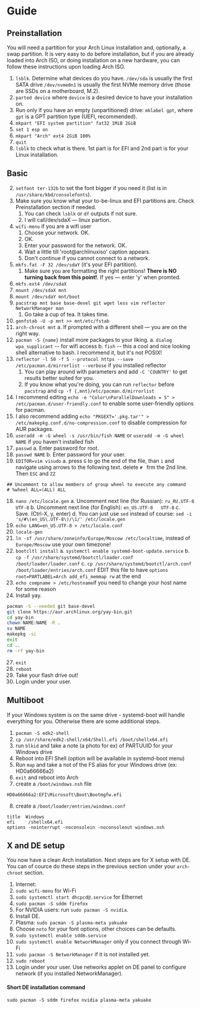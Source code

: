 # Guide
## Preinstallation

You will need a partition for your Arch Linux installation and, optionally, a swap partition. It is very easy to do before installation, but if you are already loaded into Arch ISO, or doing installation on a new hardware, you can follow these instructions upon loading Arch ISO.

1. `lsblk`. Determine what devices do you have. `/dev/sda` is usually the first SATA drive `/dev/nvme0n1` is usually the first NVMe memory drive (those are SSDs on a motherboard, M.2).
2. `parted device` where `device` is a desired device to have your installation on.
3. Run only if you have an empty (unpartitioned) drive: `mklabel gpt`, where `gpt` is a GPT partition type (UEFI, recommended).
4. `mkpart "EFI system partition" fat32 1MiB 2GiB`
5. `set 1 esp on`
6. `mkpart "Arch" ext4 2GiB 100%`
7. `quit`
8. `lsblk` to check what is there. 1st part is for EFI and 2nd part is for your Linux installation.

## Basic

2. `setfont ter-132b` to set the font bigger if you need it (list is in `/usr/share/kbd/consolefonts`).
3. Make sure you know what your to-be-linux and EFI partitions are. Check Preinstallation section if needed.
    1. You can check `lsblk` or `df` outputs if not sure.
    2. I will call/dev/sdaX — linux partion.
4. `wifi-menu` if you are a wifi user
    1. Choose your network. OK.
    2. OK.
    3. Enter your password for the network. OK.
    4. Wait a little till 'root@archlinuxiso' caption appears.
    5. Don't continue if you cannot connect to a network.
5. `mkfs.fat -F 32 /dev/sdaY` (it's your EFI partition).
    1. Make sure you are formatting the right partitions! **There is NO turning back from this point!**. If yes — enter 'y' when promted.
6. `mkfs.ext4 /dev/sdaX`
7. `mount /dev/sdaX mnt`
8. `mount /dev/sdaY mnt/boot`
9. `pacstrap mnt base base-devel git wget less vim reflector NetworkManager man`
    1. Go take a cup of tea. It takes time.
10. `genfstab -U -p mnt >> mnt/etc/fstab`
11. `arch-chroot mnt`
  a. If prompted with a different shell — you are on the right way.
12. `pacman -S {name}` install more packages to your liking.
  a. `dialog wpa_supplicant` -- for wifi access
  b. `fish` -- this a cool and nice looking shell alternative to bash. I recommend it, but it's not POSIX!
13. `reflector -l 50 -f 5 --protocol https --save /etc/pacman.d/mirrorlist --verbose` if you installed reflector
    1. You can play around with parameters and add `-C 'COUNTRY'` to get results better suited for you.
    2. If you know what you're doing, you can run `reflector` before `pacstrap` and `cp -f {,mnt}/etc/pacman.d/mirrorlist`
14. I recommend editing `echo -e "Color\nParallelDownloads = 5" > /etc/pacman.d/user-friendly.conf` to enable some user-friendly options for pacman.
15. I also recommend adding `echo "PKGEXT='.pkg.tar'" > /etc/makepkg.conf.d/no-compression.conf` to disable compression for AUR packages.
16. `useradd -m -G wheel -s /usr/bin/fish NAME` or `useradd -m -G wheel NAME` if you haven't installed fish
17. `passwd`
  a. Enter password for root.
18. `passwd NAME`
  b. Enter password for your user.
19. `EDITOR=vim visudo`
  a. press `G` to go the end of the file, than `i` and navigate using arrows to the following text. delete `# ` frm the 2nd line. Then `ESC` and `ZZ`
```
## Uncomment to allow members of group wheel to execute any command
# %wheel ALL=(ALL) ALL
```
18. `nano /etc/locale.gen`
  a. Uncomment next line (for Russian): `ru_RU.UTF-8   UTF-8`
  b. Uncomment next line (for English): `en_US.UTF-8   UTF-8`
  c. Save. (Ctrl-X, y, enter)
  d. You can just use `sed` instead of course: `sed -i 's/#\(en_US\.UTF-8\)/\1/' /etc/locale.gen`
19. `echo LANG=en_US.UTF-8 > /etc/locale.conf`
20. `locale-gen`
21. `ln -sf /usr/share/zoneinfo/Europe/Moscow /etc/localtime`, instead of `Europe/Moscow` use your own timezone!
22. `bootcltl install`
  a. `systemctl enable systemd-boot-update.service`
  b. `cp -f /usr/share/systemd/bootctl/loader.conf /boot/loader/loader.conf`
  c. `cp /usr/share/systemd/bootctl/arch.conf /boot/loader/entries/arch.conf` EDIT this file to have `options root=PARTLABEL=Arch add_efi_memmap rw` at the end
25. `echo compname > /etc/hostname`if you need to change your host name for some reason
26.  Install yay.
  ```bash
pacman -S --needed git base-devel
git clone https://aur.archlinux.org/yay-bin.git
cd yay-bin
chown NAME:NAME -R .
su NAME
makepkg -si
exit
cd ..
rm -rf yay-bin
  ```
27. `exit`
28. `reboot`
29. Take your flash drive out!
30. Login under your user.

## Multiboot

If your Windows system is on the same drive - systemd-boot will handle everything for you. Otherwise there are some additional steps.

1. `pacman -S edk2-shell`
2. `cp /usr/share/edk2-shell/x64/Shell.efi /boot/shellx64.efi` 
3. run `blkid` and take a note (a photo for ex) of PARTUUID for your Windows drive
4. Reboot into EFI Shell (option will be available in systemd-boot menu)
5. Run `map` and take a not of the FS alias for your Windows drive (ex: HD0a66666a2)
6. `exit` and reboot into Arch
7. create a `/boot/windows.nsh` file
  ```
  HD0a66666a2:EFI\Microsoft\Boot\Bootmgfw.efi
  ```
8. create a `/boot/loader/entries/windows.conf`
  ```
title  Windows
efi     /shellx64.efi
options -nointerrupt -noconsolein -noconsoleout windows.nsh
  ```

## X and DE setup
You now have a clean Arch installation. Next steps are for X setup with DE. You can of cource do these steps in the previous section under your `arch-chroot` section.

1. Internet:
  1. `sudo wifi-menu` for Wi-Fi
  2. `sudo systemctl start dhcpcd@.service` for Ethernet
2. `sudo pacman -S sddm firefox`
  1. For NVIDIA users: run `sudo pacman -S nvidia`.
3. Install DE.
  1. Plasma: `sudo pacman -S plasma-meta yakuake`
4. Choose `noto` for your font options, other choices can be defaults.
3. `sudo systemctl enable sddm.service`
4. `sudo systemctl enable NetworkManager` only if you connect through Wi-Fi
  1. `sudo pacman -S NetworkManager` if it is not installed yet.
5. `sudo reboot`
6. Login under your user. Use networks applet on DE panel to configure network (if you installed NetworkManager).

#### Short DE installation command

`sudo pacman -S sddm firefox nvidia plasma-meta yakuake`
